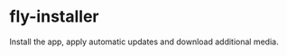 fly-installer
=============

Install the app, apply automatic updates and download additional media.
